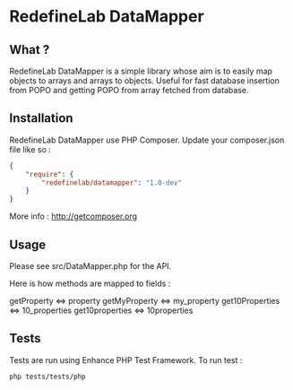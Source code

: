 RedefineLab DataMapper
======================

What ?
------

RedefineLab DataMapper is a simple library whose aim is to easily map objects
to arrays and arrays to objects. Useful for fast database insertion from POPO
and getting POPO from array fetched from database.

Installation
------------

RedefineLab DataMapper use PHP Composer.
Update your composer.json file like so :

```json
{
    "require": {
        "redefinelab/datamapper": "1.0-dev"
    }
}
```

More info : http://getcomposer.org

Usage
-----

Please see src/DataMapper.php for the API.

Here is how methods are mapped to fields :

getProperty <=> property
getMyProperty <=> my_property
get10Properties <=> 10_properties
get10properties <=> 10properties

Tests
-----

Tests are run using Enhance PHP Test Framework.
To run test :

```bash
php tests/tests/php
```